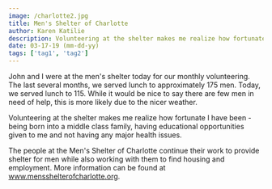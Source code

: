 ```yaml
---
image: /charlotte2.jpg
title: Men's Shelter of Charlotte
author: Karen Katilie
description: Volunteering at the shelter makes me realize how fortunate I have been - being born into a middle class family, having educational opportunities given to me and not having any major health issues.
date: 03-17-19 (mm-dd-yy)
tags: ['tag1', 'tag2']
---
```


<BlogPost>
  <p>
    John and I were at the men's shelter today for our monthly volunteering. The last several months, we served lunch to approximately 175 men. Today, we served lunch to 115. While it would be nice to say there are few men in need of help, this is more likely due to the nicer weather.

Volunteering at the shelter makes me realize how fortunate I have been - being born into a middle class family, having educational opportunities given to me and not having any major health issues.

The people at the Men's Shelter of Charlotte continue their work to provide shelter for men while also working with them to find housing and employment. More information can be found at <a href="https://www.mensshelterofcharlotte.org">www.mensshelterofcharlotte.org</a>.

  </p>
</BlogPost>

